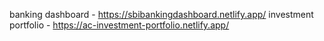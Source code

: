 banking dashboard  - https://sbibankingdashboard.netlify.app/
investment portfolio - https://ac-investment-portfolio.netlify.app/
